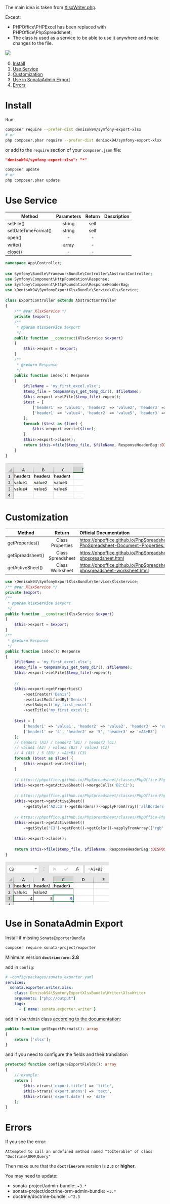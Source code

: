 The main idea is taken from [XlsxWriter.php](https://gist.github.com/kunicmarko20/e0292280344761efbc7ff376f7080fec). 

Except:
- PHPOffice\PHPExcel has been replaced with PHPOffice\PhpSpreadsheet;
- The class is used as a service to be able to use it anywhere and make changes to the file.

![](https://img.shields.io/badge/license-MIT-green)

0. [Install](#Install)
1. [Use Service](#Use-Service)
2. [Customization](#Customization)
3. [Use in SonataAdmin Export](#Use-in-SonataAdmin-Export)
4. [Errors](#Errors)

# Install

Run:

```bash
composer require --prefer-dist denisok94/symfony-export-xlsx
# or
php composer.phar require --prefer-dist denisok94/symfony-export-xlsx
```

or add to the `require` section of your `composer.json` file:

```json
"denisok94/symfony-export-xlsx": "*"
```

```bash
composer update
# or
php composer.phar update
```

# Use Service

| Method | Parameters | Return | Description |
|----------------|:---------:|:---------:|:----------------|
| setFile() | string | self |  |
| setDateTimeFormat() | string | self |  |
| open() | - | - |  |
| write() | array | - |  |
| close() | - | - |  |

```php
namespace App\Controller;

use Symfony\Bundle\FrameworkBundle\Controller\AbstractController;
use Symfony\Component\HttpFoundation\Response;
use Symfony\Component\HttpFoundation\ResponseHeaderBag;
use \Denisok94\SymfonyExportXlsxBundle\Service\XlsxService;

class ExportController extends AbstractController
{
    /** @var XlsxService */
    private $export;
    /**
     * @param XlsxService $export
     */
    public function __construct(XlsxService $export)
    {
        $this->export = $export;
    }
    /**
     * @return Response
     */
    public function index(): Response
    {
        $fileName = 'my_first_excel.xlsx';
        $temp_file = tempnam(sys_get_temp_dir(), $fileName);
        $this->export->setFile($temp_file)->open();
        $test = [
            ['header1' => 'value1', 'header2' => 'value2', 'header3' => 'value3'],
            ['header1' => 'value4', 'header2' => 'value5', 'header3' => 'value6']
        ];
        foreach ($test as $line) {
            $this->export->write($line);
        }
        $this->export->close();
        return $this->file($temp_file, $fileName, ResponseHeaderBag::DISPOSITION_INLINE);
    }
}
```
![](doc/0000.PNG)

# Customization

| Method | Return  | Official Documentation |
|----------------|:---------:|:----------------|
| getProperties() | Class Properties | https://phpoffice.github.io/PhpSpreadsheet/classes/PhpOffice-PhpSpreadsheet-Document-Properties.html |
| getSpreadsheet() | Class Spreadsheet | https://phpoffice.github.io/PhpSpreadsheet/namespaces/phpoffice-phpspreadsheet.html |
| getActiveSheet() | Class Worksheet | https://phpoffice.github.io/PhpSpreadsheet/namespaces/phpoffice-phpspreadsheet-worksheet.html |

```php
use \Denisok94\SymfonyExportXlsxBundle\Service\XlsxService;
/** @var XlsxService */
private $export;
/**
 * @param XlsxService $export
 */
public function __construct(XlsxService $export)
{
    $this->export = $export;
}
/**
 * @return Response
 */
public function index(): Response
{
    $fileName = 'my_first_excel.xlsx';
    $temp_file = tempnam(sys_get_temp_dir(), $fileName);
    $this->export->setFile($temp_file)->open();

    //
    $this->export->getProperties()
        ->setCreator('Denis')
        ->setLastModifiedBy('Denis')
        ->setSubject('my_first_excel')
        ->setTitle('my_first_excel');

    $test = [
        ['header1' => 'value1', 'header2' => 'value2', 'header3' => 'value3'],
        ['header1' => '4', 'header2' => '5', 'header3' => '=A3+B3']
    ];
    // header1 (A1) / header2 (B1) / header3 (C1) 
    // value1 (A2) / value2 (B2) / value3 (C2) 
    // 4 (A3) / 5 (B3) / =A3+B3 (C3) 
    foreach ($test as $line) {
        $this->export->write($line);
    }

    // https://phpoffice.github.io/PhpSpreadsheet/classes/PhpOffice-PhpSpreadsheet-Worksheet-Worksheet.html#method_mergeCells
    $this->export->getActiveSheet()->mergeCells('B2:C2');

    // https://phpoffice.github.io/PhpSpreadsheet/classes/PhpOffice-PhpSpreadsheet-Style-Borders.html
    $this->export->getActiveSheet()
        ->getStyle('A2:C3')->getBorders()->applyFromArray(['allBorders' => ['borderStyle' => 'thin', 'color' => ['rgb' => '000000']]]);

    // https://phpoffice.github.io/PhpSpreadsheet/classes/PhpOffice-PhpSpreadsheet-Style-Color.html
    $this->export->getActiveSheet()
        ->getStyle('C3')->getFont()->getColor()->applyFromArray(['rgb' => 'FF0000FF']);

    $this->export->close();

    return $this->file($temp_file, $fileName, ResponseHeaderBag::DISPOSITION_INLINE);
}
```

![](doc/0001.PNG)

# Use in SonataAdmin Export

Install if missing `SonataExporterBundle`
```bash
composer require sonata-project/exporter
```
Minimum version __`doctrine/orm`: 2.8__

add in `config`:
```yaml
# ~config/packages/sonata_exporter.yaml
services:
  sonata.exporter.writer.xlsx:
    class: Denisok94\SymfonyExportXlsxBundle\Writer\XlsxWriter
    arguments: ["php://output"]
    tags:
      - { name: sonata.exporter.writer }
```

add in `YourAdmin` class [according to the documentation](https://docs.sonata-project.org/projects/SonataAdminBundle/en/4.x/reference/action_export/):
```php
public function getExportFormats(): array
{
    return ['xlsx'];
}
```
and if you need to configure the fields and their translation
```php
protected function configureExportFields(): array
{
    // example:
    return [
        $this->trans('export.title') => 'title',
        $this->trans('export.anons') => 'text',
        $this->trans('export.date') => 'date'
    ];
}
```

# Errors

If you see the error:
```
Attempted to call an undefined method named "toIterable" of class "Doctrine\ORM\Query"
```
Then make sure that the __`doctrine/orm`__ version is __`2.8`__ or __higher__.

You may need to update:
- sonata-project/admin-bundle: ~`3.*`
- sonata-project/doctrine-orm-admin-bundle: ~`3.*`
- doctrine/doctrine-bundle: ~`^2.3`